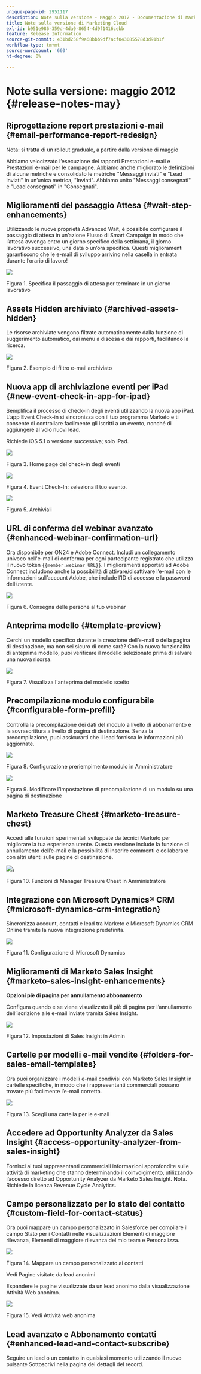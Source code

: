 ```yaml
---
unique-page-id: 2951117
description: Note sulla versione - Maggio 2012 - Documentazione di Marketo - Documentazione del prodotto
title: Note sulla versione di Marketing Cloud
exl-id: b951e986-359d-4da0-8654-4d9f1416cebb
feature: Release Information
source-git-commit: 431bd258f9a68bbb9df7acf043085578d3d91b1f
workflow-type: tm+mt
source-wordcount: '660'
ht-degree: 0%

---
```


# Note sulla versione: maggio 2012 {#release-notes-may}

## Riprogettazione report prestazioni e-mail {#email-performance-report-redesign}

Nota: si tratta di un rollout graduale, a partire dalla versione di maggio

Abbiamo velocizzato l’esecuzione dei rapporti Prestazioni e-mail e Prestazioni e-mail per le campagne. Abbiamo anche migliorato le definizioni di alcune metriche e consolidato le metriche &quot;Messaggi inviati&quot; e &quot;Lead inviati&quot; in un’unica metrica, &quot;Inviati&quot;. Abbiamo unito &quot;Messaggi consegnati&quot; e &quot;Lead consegnati&quot; in &quot;Consegnati&quot;.

## Miglioramenti del passaggio Attesa {#wait-step-enhancements}

Utilizzando le nuove proprietà Advanced Wait, è possibile configurare il passaggio di attesa in un’azione Flusso di Smart Campaign in modo che l’attesa avvenga entro un giorno specifico della settimana, il giorno lavorativo successivo, una data o un’ora specifica. Questi miglioramenti garantiscono che le e-mail di sviluppo arrivino nella casella in entrata durante l’orario di lavoro!

![](assets/image2014-9-23-10-3a14-3a13.png)

Figura 1. Specifica il passaggio di attesa per terminare in un giorno lavorativo

## Assets Hidden archiviato {#archived-assets-hidden}

Le risorse archiviate vengono filtrate automaticamente dalla funzione di suggerimento automatico, dai menu a discesa e dai rapporti, facilitando la ricerca.

![](assets/image2014-9-23-10-3a14-3a28.png)

Figura 2. Esempio di filtro e-mail archiviato

## Nuova app di archiviazione eventi per iPad {#new-event-check-in-app-for-ipad}

Semplifica il processo di check-in degli eventi utilizzando la nuova app iPad. L’app Event Check-in si sincronizza con il tuo programma Marketo e ti consente di controllare facilmente gli iscritti a un evento, nonché di aggiungere al volo nuovi lead.

Richiede iOS 5.1 o versione successiva; solo iPad.

![](assets/image2014-9-23-10-3a14-3a46.png)

Figura 3. Home page del check-in degli eventi

![](assets/image2014-9-23-10-3a15-3a6.png)

Figura 4. Event Check-In: seleziona il tuo evento.

![](assets/image2014-9-23-10-3a15-3a27.png)

Figura 5. Archiviali

## URL di conferma del webinar avanzato {#enhanced-webinar-confirmation-url}

Ora disponibile per ON24 e Adobe Connect. Includi un collegamento univoco nell&#39;e-mail di conferma per ogni partecipante registrato che utilizza il nuovo token `{{member.webinar URL}}`. I miglioramenti apportati ad Adobe Connect includono anche la possibilità di attivare/disattivare l’e-mail con le informazioni sull’account Adobe, che include l’ID di accesso e la password dell’utente.

![](assets/image2014-9-23-10-3a15-3a44.png)

Figura 6. Consegna delle persone al tuo webinar

## Anteprima modello {#template-preview}

Cerchi un modello specifico durante la creazione dell’e-mail o della pagina di destinazione, ma non sei sicuro di come sarà? Con la nuova funzionalità di anteprima modello, puoi verificare il modello selezionato prima di salvare una nuova risorsa.

![](assets/image2014-9-23-10-3a16-3a4.png)

Figura 7. Visualizza l&#39;anteprima del modello scelto

## Precompilazione modulo configurabile {#configurable-form-prefill}

Controlla la precompilazione dei dati del modulo a livello di abbonamento e la sovrascrittura a livello di pagina di destinazione. Senza la precompilazione, puoi assicurarti che il lead fornisca le informazioni più aggiornate.

![](assets/image2014-9-23-10-3a16-3a22.png)

Figura 8. Configurazione preriempimento modulo in Amministratore

![](assets/image2014-9-23-10-3a16-3a34.png)

Figura 9. Modificare l’impostazione di precompilazione di un modulo su una pagina di destinazione

## Marketo Treasure Chest {#marketo-treasure-chest}

Accedi alle funzioni sperimentali sviluppate da tecnici Marketo per migliorare la tua esperienza utente. Questa versione include la funzione di annullamento dell’e-mail e la possibilità di inserire commenti e collaborare con altri utenti sulle pagine di destinazione.

![](assets/image2014-9-23-10-3a16-3a51.png)\

Figura 10. Funzioni di Manager Treasure Chest in Amministratore

## Integrazione con Microsoft Dynamics® CRM {#microsoft-dynamics-crm-integration}

Sincronizza account, contatti e lead tra Marketo e Microsoft Dynamics CRM Online tramite la nuova integrazione predefinita.

![](assets/image2014-9-23-10-3a17-3a6.png)

Figura 11. Configurazione di Microsoft Dynamics

## Miglioramenti di Marketo Sales Insight {#marketo-sales-insight-enhancements}

**Opzioni piè di pagina per annullamento abbonamento**

Configura quando e se viene visualizzato il piè di pagina per l’annullamento dell’iscrizione alle e-mail inviate tramite Sales Insight.

![](assets/image2014-9-23-10-3a17-3a20.png)

Figura 12. Impostazioni di Sales Insight in Admin

## Cartelle per modelli e-mail vendite {#folders-for-sales-email-templates}

Ora puoi organizzare i modelli e-mail condivisi con Marketo Sales Insight in cartelle specifiche, in modo che i rappresentanti commerciali possano trovare più facilmente l’e-mail corretta.

![](assets/image2014-9-23-10-3a17-3a35.png)

Figura 13. Scegli una cartella per le e-mail

## Accedere ad Opportunity Analyzer da Sales Insight {#access-opportunity-analyzer-from-sales-insight}

Fornisci ai tuoi rappresentanti commerciali informazioni approfondite sulle attività di marketing che stanno determinando il coinvolgimento, utilizzando l’accesso diretto ad Opportunity Analyzer da Marketo Sales Insight. Nota. Richiede la licenza Revenue Cycle Analytics.

## Campo personalizzato per lo stato del contatto {#custom-field-for-contact-status}

Ora puoi mappare un campo personalizzato in Salesforce per compilare il campo Stato per i Contatti nelle visualizzazioni Elementi di maggiore rilevanza, Elementi di maggiore rilevanza del mio team e Personalizza.

![](assets/image2014-9-23-10-3a17-3a47.png)

Figura 14. Mappare un campo personalizzato ai contatti

Vedi Pagine visitate da lead anonimi

Espandere le pagine visualizzate da un lead anonimo dalla visualizzazione Attività Web anonimo.

![](assets/image2014-9-23-10-3a17-3a59.png)

Figura 15. Vedi Attività web anonima

## Lead avanzato e Abbonamento contatti {#enhanced-lead-and-contact-subscribe}

Seguire un lead o un contatto in qualsiasi momento utilizzando il nuovo pulsante Sottoscrivi nella pagina dei dettagli del record.

